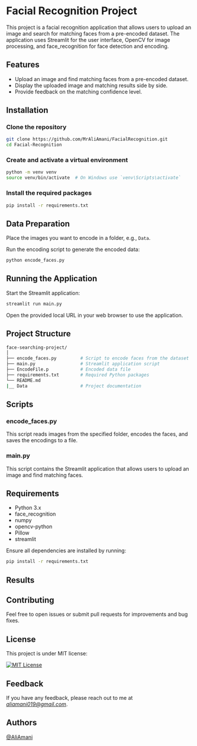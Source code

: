 # Facial Recognition Project

This project is a facial recognition application that allows users to upload an image and search for matching faces from a pre-encoded dataset. The application uses Streamlit for the user interface, OpenCV for image processing, and face_recognition for face detection and encoding.

## Features

- Upload an image and find matching faces from a pre-encoded dataset.
- Display the uploaded image and matching results side by side.
- Provide feedback on the matching confidence level.

## Installation

### Clone the repository

```bash
git clone https://github.com/MrAliAmani/FacialRecognition.git
cd Facial-Recognition
```

### Create and activate a virtual environment

```bash
python -m venv venv
source venv/bin/activate  # On Windows use `venv\Scripts\activate`
```

### Install the required packages

```bash
pip install -r requirements.txt
```

## Data Preparation

Place the images you want to encode in a folder, e.g., `Data`.

Run the encoding script to generate the encoded data:

```bash
python encode_faces.py
```

## Running the Application

Start the Streamlit application:

```bash
streamlit run main.py
```

Open the provided local URL in your web browser to use the application.

## Project Structure

```bash
face-searching-project/
│
├── encode_faces.py         # Script to encode faces from the dataset
├── main.py                 # Streamlit application script
├── EncodeFile.p            # Encoded data file
├── requirements.txt        # Required Python packages
└── README.md
|__ Data                    # Project documentation
```

## Scripts

### encode_faces.py

This script reads images from the specified folder, encodes the faces, and saves the encodings to a file.

### main.py

This script contains the Streamlit application that allows users to upload an image and find matching faces.

## Requirements

- Python 3.x
- face_recognition
- numpy
- opencv-python
- Pillow
- streamlit

Ensure all dependencies are installed by running:

```bash
pip install -r requirements.txt
```

## Results



## Contributing

Feel free to open issues or submit pull requests for improvements and bug fixes.

## License

This project is under MIT license:

[![MIT License](https://img.shields.io/badge/License-MIT-green.svg)](https://choosealicense.com/licenses/mit/)

## Feedback

If you have any feedback, please reach out to me at *<aliamani019@gmail.com>*.

## Authors

[@AliAmani](https://github.com/MrAliAmani)